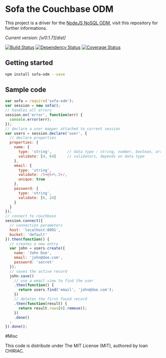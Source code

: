 # Sofa the Couchbase ODM

This project is a driver for the [NodeJS NoSQL ODM](https://github.com/ichiriac/node-nosql-odm/), visit this repository for further informations.

*Current version: [v/0.1.7][dist]*

[![Build Status](https://travis-ci.org/ichiriac/sofa-odm.svg)](https://travis-ci.org/ichiriac/sofa-odm)
[![Dependency Status](https://david-dm.org/ichiriac/sofa-odm.svg)](https://david-dm.org/ichiriac/sofa-odm)
[![Coverage Status](https://coveralls.io/repos/ichiriac/sofa-odm/badge.png?branch=master)](https://coveralls.io/r/ichiriac/sofa-odm?branch=master)

## Getting started

```sh
npm install sofa-odm --save
```

## Sample code

```js
var sofa = require('sofa-odm');
var session = new sofa();
// handles all errors
session.on('error', function(err) {
  console.error(err);
});
// declare a user mapper attached to current session
var users = session.declare('user', {
  // declare properties
  properties: {
    name: {
      type: 'string',       // data type : string, number, boolean, array, object
      validate: [4, 64]     // validators, depends on data type
    },
    email: {
      type: 'string',
      validate: /S+@S+\.S+/,
      unique: true
    },
    password: {
      type: 'string',
      validate: [6, 24]
    }
  }
});
// connect to couchbase
session.connect({
  // connection parameters
  host: 'localhost:8091',
  bucket: 'default'
}).then(function() {
  // creates a new entry
  var john = users.create({
    name: 'John Doe',
    email: 'john@doe.com',
    password: 'secret'
  });
  // saves the active record
  john.save()
    // use a email view to find the user
    .then(function() {
      return users.find('email', 'john@doe.com');
    })
    // deletes the first found record
    .then(function(result) {
      return result.rows[0].remove();
    })
    .done()
  ;
}).done();
```

#Misc

This code is distribute under The MIT License (MIT), authored by Ioan CHIRIAC.
